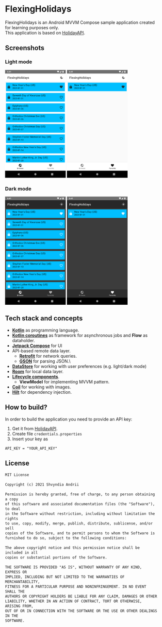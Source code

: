 # FlexingHolidays
FlexingHolidays is an Android MVVM Compose sample application created for learning purposes only.\
This application is based on [HolidayAPI](https://holidayapi.com/v1/).

## Screenshots
### Light mode
<p float="left">
  <img src="screenshots/screen1.png" width=200/>
  <img src="screenshots/screen2.png" width=200/> 
</p>

### Dark mode
<p float="left">
  <img src="screenshots/screen1-dm.png" width=200/>
  <img src="screenshots/screen2-dm.png" width=200/>
</p>

## Tech stack and concepts
* **[Kotlin](https://kotlinlang.org/)** as programming language.
* **[Kotlin coroutines](https://kotlin.github.io/kotlinx.coroutines/kotlinx-coroutines-core/)** as framework for asynchronous jobs and **Flow** as dataholder.
* **[Jetpack Compose](https://developer.android.com/jetpack/compose)** for UI
* API-based remote data layer.
  * **[Retrofit](https://square.github.io/retrofit/)** for network queries.
  * **[GSON](https://github.com/google/gson)** for parsing JSON.\
* **[DataStore](https://developer.android.com/jetpack/androidx/releases/datastore)** for working with user preferences (e.g. light/dark mode)
* **[Room](https://developer.android.com/jetpack/androidx/releases/room)** for local data layer.
* **[Lifecycle components](https://developer.android.com/jetpack/androidx/releases/lifecycle)**.
  * **ViewModel** for implementing MVVM pattern.
* **[Coil](https://coil-kt.github.io/coil/)** for working with images.
* **[Hilt](https://dagger.dev/hilt/)** for dependency injection.

## How to build?
In order to build the application you need to provide an API key:
1. Get it from [HolidayAPI](https://holidayapi.com/v1/).
2. Create file `credentials.properties`
3. Insert your key as 
```
API_KEY = "YOUR_API_KEY"
```

## License
```
MIT License

Copyright (c) 2021 Shvyndia Andrii

Permission is hereby granted, free of charge, to any person obtaining a copy
of this software and associated documentation files (the "Software"), to deal
in the Software without restriction, including without limitation the rights
to use, copy, modify, merge, publish, distribute, sublicense, and/or sell
copies of the Software, and to permit persons to whom the Software is
furnished to do so, subject to the following conditions:

The above copyright notice and this permission notice shall be included in all
copies or substantial portions of the Software.

THE SOFTWARE IS PROVIDED "AS IS", WITHOUT WARRANTY OF ANY KIND, EXPRESS OR
IMPLIED, INCLUDING BUT NOT LIMITED TO THE WARRANTIES OF MERCHANTABILITY,
FITNESS FOR A PARTICULAR PURPOSE AND NONINFRINGEMENT. IN NO EVENT SHALL THE
AUTHORS OR COPYRIGHT HOLDERS BE LIABLE FOR ANY CLAIM, DAMAGES OR OTHER
LIABILITY, WHETHER IN AN ACTION OF CONTRACT, TORT OR OTHERWISE, ARISING FROM,
OUT OF OR IN CONNECTION WITH THE SOFTWARE OR THE USE OR OTHER DEALINGS IN THE
SOFTWARE.
```